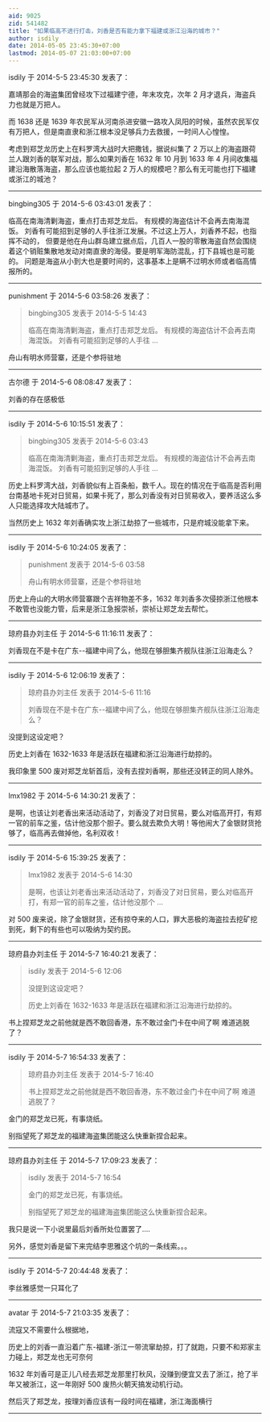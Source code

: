 ```yaml
---
aid: 9025
zid: 541482
title: "如果临高不进行打击，刘香是否有能力拿下福建或浙江沿海的城市？"
author: isdily
date: 2014-05-05 23:45:30+07:00
lastmod: 2014-05-07 21:03:00+07:00
---
```


isdily 于 2014-5-5 23:45:30 发表了：

嘉靖那会的海盗集团曾经攻下过福建宁德，年末攻克，次年 2 月才退兵，海盗兵力也就是万把人。

而 1638 还是 1639 年农民军从河南杀进安徽一路攻入凤阳的时候，虽然农民军仅有万把人，但是南直隶和浙江根本没足够兵力去救援，一时间人心惶惶。

考虑到郑芝龙历史上在料罗湾大战时大把撒钱，据说纠集了 2 万以上的海盗跟荷兰人跟刘香的联军对战，那么如果刘香在 1632 年 10 月到 1633 年 4 月间收集福建沿海散落海盗，那么应该也能拉起 2 万人的规模吧？那么有无可能也打下福建或浙江的城池？

---

bingbing305 于 2014-5-6 03:43:01 发表了：

临高在南海清剿海盗，重点打击郑芝龙后。 有规模的海盗估计不会再去南海混饭。 刘香有可能招到足够的人手往浙江发展。不过这上万人，刘香养不起，也指挥不动的， 但要是他在舟山群岛建立据点后，几百人一股的零散海盗自然会围绕着这个销赃集散地发动对南直隶的海侵。要是明军海防混乱，打下县城也是可能的。 问题是海盗从小到大也是要时间的，这事基本上是瞒不过明水师或者临高情报所的。

---

punishment 于 2014-5-6 03:58:26 发表了：

> bingbing305 发表于 2014-5-5 14:43
>
> 临高在南海清剿海盗，重点打击郑芝龙后。 有规模的海盗估计不会再去南海混饭。 刘香有可能招到足够的人手往 ...

舟山有明水师营寨，还是个参将驻地

---

古尔德 于 2014-5-6 08:08:47 发表了：

刘香的存在感极低

---

isdily 于 2014-5-6 10:15:51 发表了：

> bingbing305 发表于 2014-5-6 03:43
>
> 临高在南海清剿海盗，重点打击郑芝龙后。 有规模的海盗估计不会再去南海混饭。 刘香有可能招到足够的人手往 ...

历史上料罗湾大战，刘香貌似有上百条船，数千人。现在的情况在于临高是否利用台南基地卡死对日贸易，如果卡死了，那么刘香没有对日贸易收入，要养活这么多人只能选择攻大陆城市了。

当然历史上 1632 年刘香确实攻上浙江劫掠了一些城市，只是府城没能拿下来。

---

isdily 于 2014-5-6 10:24:05 发表了：

> punishment 发表于 2014-5-6 03:58
>
> 舟山有明水师营寨，还是个参将驻地

历史上舟山的大明水师营寨跟个吉祥物差不多，1632 年刘香多次侵掠浙江他根本不敢管也没能力管，后来是浙江急报崇祯，崇祯让郑芝龙去帮忙。

---

琼府县办刘主任 于 2014-5-6 11:16:11 发表了：

刘香现在不是卡在广东--福建中间了么，他现在够胆集齐舰队往浙江沿海走么？

---

isdily 于 2014-5-6 12:06:19 发表了：

> 琼府县办刘主任 发表于 2014-5-6 11:16
>
> 刘香现在不是卡在广东--福建中间了么，他现在够胆集齐舰队往浙江沿海走么？

没提到这设定吧？

历史上刘香在 1632-1633 年是活跃在福建和浙江沿海进行劫掠的。

我印象里 500 废对郑芝龙斩首后，没有去捏刘香啊，那些还没转正的同人除外。

---

lmx1982 于 2014-5-6 14:30:21 发表了：

是啊，也该让刘老香出来活动活动了，刘香没了对日贸易，要么对临高开打，有郑一官的前车之鉴，估计他没那个胆子。要么就去欺负大明！等他闹大了金银财货抢够了，临高再去做掉他，名利双收！

---

isdily 于 2014-5-6 15:39:25 发表了：

> lmx1982 发表于 2014-5-6 14:30
>
> 是啊，也该让刘老香出来活动活动了，刘香没了对日贸易，要么对临高开打，有郑一官的前车之鉴，估计他没那个 ...

对 500 废来说，除了金银财货，还有掠夺来的人口，罪大恶极的海盗拉去挖矿挖到死，剩下的有些也可以吸纳为契约民。

---

琼府县办刘主任 于 2014-5-7 16:40:21 发表了：

> isdily 发表于 2014-5-6 12:06
>
> 没提到这设定吧？
>
> 历史上刘香在 1632-1633 年是活跃在福建和浙江沿海进行劫掠的。

书上捏郑芝龙之前他就是西不敢回香港，东不敢过金门卡在中间了啊 难道逃脱了？

---

isdily 于 2014-5-7 16:54:33 发表了：

> 琼府县办刘主任 发表于 2014-5-7 16:40
>
> 书上捏郑芝龙之前他就是西不敢回香港，东不敢过金门卡在中间了啊 难道逃脱了？

金门的郑芝龙已死，有事烧纸。

别指望死了郑芝龙的福建海盗集团能这么快重新捏合起来。

---

琼府县办刘主任 于 2014-5-7 17:09:23 发表了：

> isdily 发表于 2014-5-7 16:54
>
> 金门的郑芝龙已死，有事烧纸。
>
> 别指望死了郑芝龙的福建海盗集团能这么快重新捏合起来。

我只是说一下小说里最后刘香所处位置罢了....

另外，感觉刘香是留下来完结李思雅这个坑的一条线索。。。

---

isdily 于 2014-5-7 20:44:48 发表了：

李丝雅感觉一只耳化了

---

avatar 于 2014-5-7 21:03:35 发表了：

流寇又不需要什么根据地，

历史上的刘香一直沿着广东-福建-浙江一带流窜劫掠，打了就跑，只要不和郑家主力碰上，郑芝龙也无可奈何

1632 年刘香可是正儿八经去郑芝龙那里打秋风，没赚到便宜又去了浙江，抢了半年又被浙江，这一年刚好 500 废热火朝天搞发动机行动。

然后灭了郑芝龙，按理刘香应该有一段时间在福建，浙江海面横行

---
